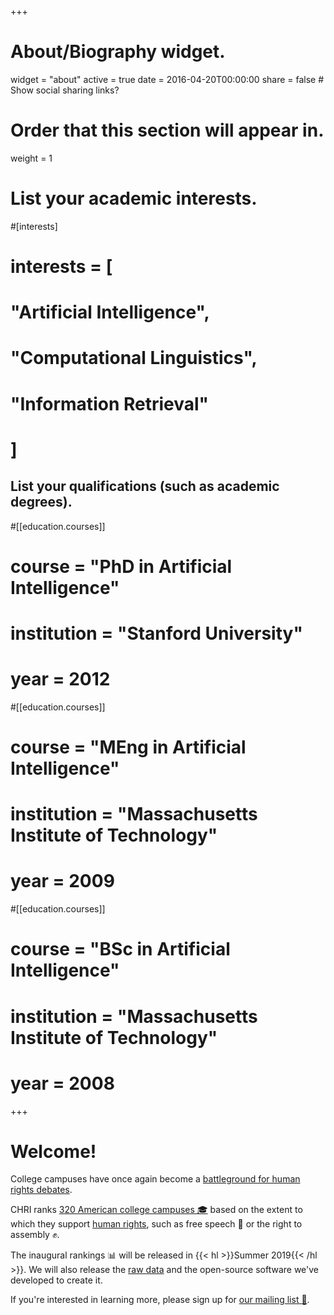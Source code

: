 +++
# About/Biography widget.
widget = "about"
active = true
date = 2016-04-20T00:00:00
share = false  # Show social sharing links?

# Order that this section will appear in.
weight = 1


# List your academic interests.
#[interests]
#  interests = [
#    "Artificial Intelligence",
#    "Computational Linguistics",
#    "Information Retrieval"
#  ]

## List your qualifications (such as academic degrees).
#[[education.courses]]
#  course = "PhD in Artificial Intelligence"
#  institution = "Stanford University"
#  year = 2012

#[[education.courses]]
#  course = "MEng in Artificial Intelligence"
#  institution = "Massachusetts Institute of Technology"
#  year = 2009

#[[education.courses]]
#  course = "BSc in Artificial Intelligence"
#  institution = "Massachusetts Institute of Technology"
#  year = 2008

+++

# Welcome!

College campuses have once again become a [battleground for human rights debates](https://www.washingtonpost.com/news/morning-mix/wp/2015/11/10/mizzou-protest-shows-colleges-are-once-again-becoming-civil-rights-battlegrounds/).

CHRI ranks [320 American college campuses :mortar_board:](#) based on the extent to which they support [human rights](#), such as free speech :loudspeaker: or the right to assembly :fist:.

The inaugural rankings :bar_chart: will be released in {{< hl >}}Summer 2019{{< /hl >}}. We will also release the [raw data](#) and the open-source software we've developed to create it.

If you're interested in learning more, please sign up for [our mailing list :email:](#).